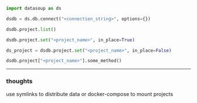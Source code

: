 ```python
import datasoup as ds

dsdb = ds.db.connect("<connection_string>", options={})

dsdb.project.list()

dsdb.project.set("<project_name>", in_place=True)

ds_project = dsdb.project.set("<project_name>", in_place=False)

dsdb.project["<project_name>"].some_method()
```


---

### thoughts

use symlinks to distribute data
or docker-compose to mount projects

